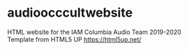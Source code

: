 # audioocccultwebsite
HTML website for the IAM Columbia Audio Team 2019-2020
<br> Template from HTML5 UP https://html5up.net/
